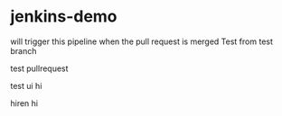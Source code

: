 # jenkins-demo
will trigger this pipeline when the pull request is merged
Test from test branch

test
pullrequest

test
ui
hi



hiren
hi







